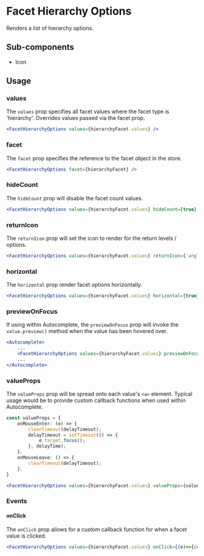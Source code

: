 # Facet Hierarchy Options

Renders a list of hierarchy options.

## Sub-components
- Icon

## Usage

### values
The `values` prop specifies all facet values where the facet type is 'hierarchy'. Overrides values passed via the facet prop. 

```jsx
<FacetHierarchyOptions values={hierarchyFacet.values} />
```

### facet
The `facet` prop specifies the reference to the facet object in the store.

```jsx
<FacetHierarchyOptions facet={hierarchyFacet} />
```

### hideCount
The `hideCount` prop will disable the facet count values.

```jsx
<FacetHierarchyOptions values={hierarchyFacet.values} hideCount={true} />
```

### returnIcon
The `returnIcon` prop will set the icon to render for the return levels / options.

```jsx
<FacetHierarchyOptions values={hierarchyFacet.values} returnIcon={'angle-left'} />
```

### horizontal
The `horizontal` prop render facet options horizontally.

```jsx
<FacetHierarchyOptions values={hierarchyFacet.values} horizontal={true} />
```

### previewOnFocus
If using within Autocomplete, the `previewOnFocus` prop will invoke the `value.preview()` method when the value has been hovered over.

```jsx
<Autocomplete>
    ...
	<FacetHierarchyOptions values={hierarchyFacet.values} previewOnFocus={true} />
    ...
</Autocomplete>
```


### valueProps
The `valueProps` prop will be spread onto each value's `<a>` element. Typical usage would be to provide custom callback functions when used within Autocomplete.

```typescript
const valueProps = {
	onMouseEnter: (e) => {
		clearTimeout(delayTimeout);
		delayTimeout = setTimeout(() => {
			e.target.focus();
		}, delayTime);
	},
	onMouseLeave: () => {
		clearTimeout(delayTimeout);
	},
}
```

```jsx
<FacetHierarchyOptions values={hierarchyFacet.values} valueProps={valueProps} />
```

### Events

#### onClick
The `onClick` prop allows for a custom callback function for when a facet value is clicked.

```jsx
<FacetHierarchyOptions values={hierarchyFacet.values} onClick={(e)=>{console.log(e)}} />
```
